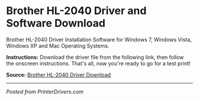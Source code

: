 # Brother HL-2040 Driver and Software Download

Brother HL-2040 Driver Installation Software for Windows 7, Windows Vista, Windows XP and Mac Operating Systems.

**Instructions:** Download the driver file from the following link, then follow the onscreen instructions. That's all, now you're ready to go for a test print!

**Source:** [Brother HL-2040 Driver Download](https://printerdrivers.com/brother-hl-2040-driver/)

---
*Posted from PrinterDrivers.com*